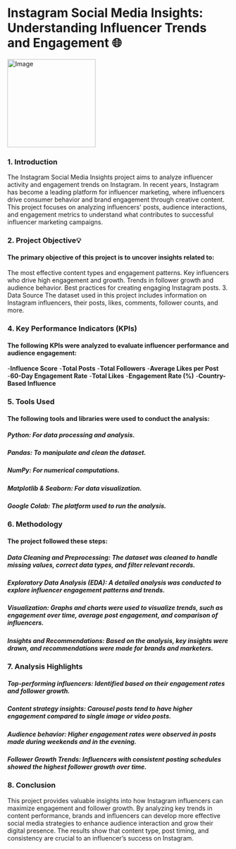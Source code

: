 # Instagram Social Media Insights: Understanding Influencer Trends and Engagement 🌐
<img src="https://github.com/user-attachments/assets/9880878c-cf22-4181-83e1-f0fb97a99ac3" alt="Image" width="200"/>

### 1. Introduction
The Instagram Social Media Insights project aims to analyze influencer activity and engagement trends on Instagram. In recent years, Instagram has become a leading platform for influencer marketing, where influencers drive consumer behavior and brand engagement through creative content. This project focuses on analyzing influencers' posts, audience interactions, and engagement metrics to understand what contributes to successful influencer marketing campaigns.

### 2. Project Objective💡
#### The primary objective of this project is to uncover insights related to:

The most effective content types and engagement patterns.
Key influencers who drive high engagement and growth.
Trends in follower growth and audience behavior.
Best practices for creating engaging Instagram posts.
3. Data Source
The dataset used in this project includes information on Instagram influencers, their posts, likes, comments, follower counts, and more.

### 4. Key Performance Indicators (KPIs)
#### The following KPIs were analyzed to evaluate influencer performance and audience engagement:

-**Influence Score**
-**Total Posts**
-**Total Followers**
-**Average Likes per Post**
-**60-Day Engagement Rate**
-**Total Likes**
-**Engagement Rate (%)**
-**Country-Based Influence**

### 5. Tools Used
#### The following tools and libraries were used to conduct the analysis:
##### Python: For data processing and analysis.
##### Pandas: To manipulate and clean the dataset.
##### NumPy: For numerical computations.
##### Matplotlib & Seaborn: For data visualization.
##### Google Colab: The platform used to run the analysis.

### 6. Methodology
#### The project followed these steps:

##### Data Cleaning and Preprocessing: The dataset was cleaned to handle missing values, correct data types, and filter relevant records.
##### Exploratory Data Analysis (EDA): A detailed analysis was conducted to explore influencer engagement patterns and trends.
##### Visualization: Graphs and charts were used to visualize trends, such as engagement over time, average post engagement, and comparison of influencers.
##### Insights and Recommendations: Based on the analysis, key insights were drawn, and recommendations were made for brands and marketers.

### 7. Analysis Highlights
##### Top-performing influencers: Identified based on their engagement rates and follower growth.
##### Content strategy insights: Carousel posts tend to have higher engagement compared to single image or video posts.
##### Audience behavior: Higher engagement rates were observed in posts made during weekends and in the evening.
##### Follower Growth Trends: Influencers with consistent posting schedules showed the highest follower growth over time.

### 8. Conclusion
This project provides valuable insights into how Instagram influencers can maximize engagement and follower growth. By analyzing key trends in content performance, brands and influencers can develop more effective social media strategies to enhance audience interaction and grow their digital presence. The results show that content type, post timing, and consistency are crucial to an influencer’s success on Instagram.

